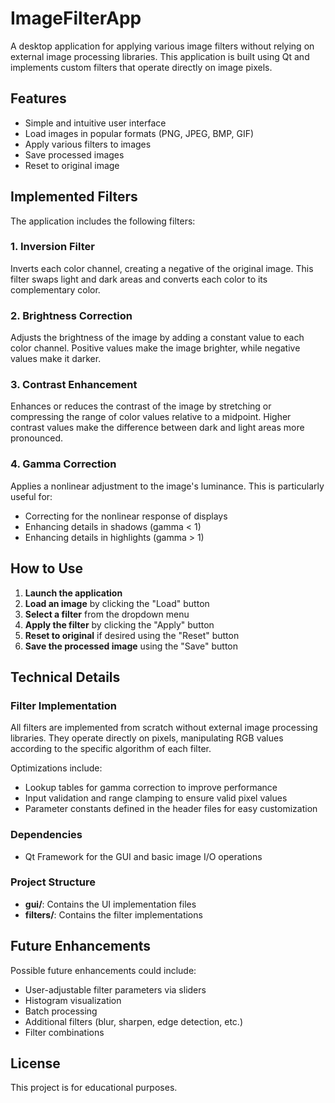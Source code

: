 # ImageFilterApp

A desktop application for applying various image filters without relying on external image processing libraries. This application is built using Qt and implements custom filters that operate directly on image pixels.

## Features

- Simple and intuitive user interface
- Load images in popular formats (PNG, JPEG, BMP, GIF)
- Apply various filters to images
- Save processed images
- Reset to original image

## Implemented Filters

The application includes the following filters:

### 1. Inversion Filter
Inverts each color channel, creating a negative of the original image. This filter swaps light and dark areas and converts each color to its complementary color.

### 2. Brightness Correction
Adjusts the brightness of the image by adding a constant value to each color channel. Positive values make the image brighter, while negative values make it darker.

### 3. Contrast Enhancement
Enhances or reduces the contrast of the image by stretching or compressing the range of color values relative to a midpoint. Higher contrast values make the difference between dark and light areas more pronounced.

### 4. Gamma Correction
Applies a nonlinear adjustment to the image's luminance. This is particularly useful for:
- Correcting for the nonlinear response of displays
- Enhancing details in shadows (gamma < 1)
- Enhancing details in highlights (gamma > 1)

## How to Use

1. **Launch the application**
2. **Load an image** by clicking the "Load" button
3. **Select a filter** from the dropdown menu
4. **Apply the filter** by clicking the "Apply" button
5. **Reset to original** if desired using the "Reset" button
6. **Save the processed image** using the "Save" button

## Technical Details

### Filter Implementation

All filters are implemented from scratch without external image processing libraries. They operate directly on pixels, manipulating RGB values according to the specific algorithm of each filter.

Optimizations include:
- Lookup tables for gamma correction to improve performance
- Input validation and range clamping to ensure valid pixel values
- Parameter constants defined in the header files for easy customization

### Dependencies

- Qt Framework for the GUI and basic image I/O operations

### Project Structure

- **gui/**: Contains the UI implementation files
- **filters/**: Contains the filter implementations

## Future Enhancements

Possible future enhancements could include:
- User-adjustable filter parameters via sliders
- Histogram visualization
- Batch processing
- Additional filters (blur, sharpen, edge detection, etc.)
- Filter combinations

## License

This project is for educational purposes. 
